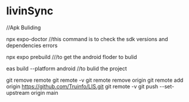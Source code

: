 # livinSync

//Apk Buliding

npx expo-doctor //this command is to check the sdk versions and dependencies errors

npx expo prebuild  ///to get the android floder to bulid

eas build --platform android //to bulid the project

git remove remote
git remote -v
git remote remove origin
git remote add origin https://github.com/Truinfo/LIS.git
git remote -v
git push --set-upstream origin main